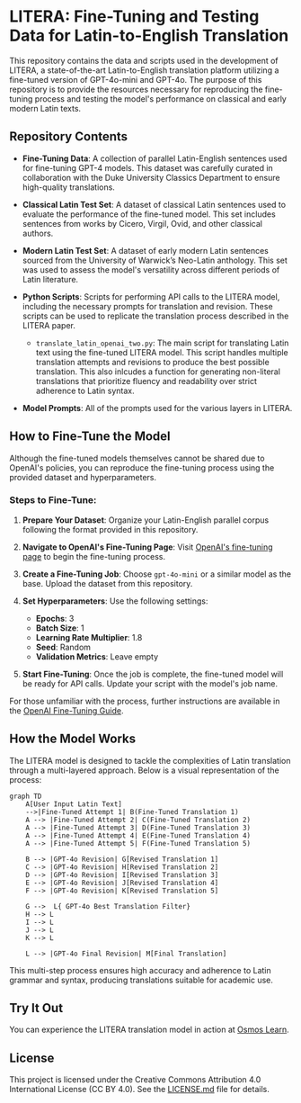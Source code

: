# LITERA: Fine-Tuning and Testing Data for Latin-to-English Translation

This repository contains the data and scripts used in the development of LITERA, a state-of-the-art Latin-to-English translation platform utilizing a fine-tuned version of GPT-4o-mini and GPT-4o. The purpose of this repository is to provide the resources necessary for reproducing the fine-tuning process and testing the model's performance on classical and early modern Latin texts.

## Repository Contents

- **Fine-Tuning Data**: A collection of parallel Latin-English sentences used for fine-tuning GPT-4 models. This dataset was carefully curated in collaboration with the Duke University Classics Department to ensure high-quality translations.

- **Classical Latin Test Set**: A dataset of classical Latin sentences used to evaluate the performance of the fine-tuned model. This set includes sentences from works by Cicero, Virgil, Ovid, and other classical authors.

- **Modern Latin Test Set**: A dataset of early modern Latin sentences sourced from the University of Warwick’s Neo-Latin anthology. This set was used to assess the model's versatility across different periods of Latin literature.

- **Python Scripts**: Scripts for performing API calls to the LITERA model, including the necessary prompts for translation and revision. These scripts can be used to replicate the translation process described in the LITERA paper.

  - `translate_latin_openai_two.py`: The main script for translating Latin text using the fine-tuned LITERA model. This script handles multiple translation attempts and revisions to produce the best possible translation. This also inlcudes a function for generating non-literal translations that prioritize fluency and readability over strict adherence to Latin syntax.
  
- **Model Prompts**: All of the prompts used for the various layers in LITERA. 

## How to Fine-Tune the Model

Although the fine-tuned models themselves cannot be shared due to OpenAI's policies, you can reproduce the fine-tuning process using the provided dataset and hyperparameters.

### Steps to Fine-Tune:

1. **Prepare Your Dataset**: Organize your Latin-English parallel corpus following the format provided in this repository.
  
2. **Navigate to OpenAI's Fine-Tuning Page**: Visit [OpenAI's fine-tuning page](https://platform.openai.com/finetune) to begin the fine-tuning process.

3. **Create a Fine-Tuning Job**: Choose `gpt-4o-mini` or a similar model as the base. Upload the dataset from this repository.

4. **Set Hyperparameters**: Use the following settings:
   - **Epochs**: 3
   - **Batch Size**: 1
   - **Learning Rate Multiplier**: 1.8
   - **Seed**: Random
   - **Validation Metrics**: Leave empty

5. **Start Fine-Tuning**: Once the job is complete, the fine-tuned model will be ready for API calls. Update your script with the model's job name.

For those unfamiliar with the process, further instructions are available in the [OpenAI Fine-Tuning Guide](https://platform.openai.com/docs/guides/fine-tuning).

## How the Model Works

The LITERA model is designed to tackle the complexities of Latin translation through a multi-layered approach. Below is a visual representation of the process:

```mermaid
graph TD
    A[User Input Latin Text] 
    -->|Fine-Tuned Attempt 1| B(Fine-Tuned Translation 1)
    A --> |Fine-Tuned Attempt 2| C(Fine-Tuned Translation 2)
    A --> |Fine-Tuned Attempt 3| D(Fine-Tuned Translation 3)
    A --> |Fine-Tuned Attempt 4| E(Fine-Tuned Translation 4)
    A --> |Fine-Tuned Attempt 5| F(Fine-Tuned Translation 5)

    B --> |GPT-4o Revision| G[Revised Translation 1]
    C --> |GPT-4o Revision| H[Revised Translation 2]
    D --> |GPT-4o Revision| I[Revised Translation 3]
    E --> |GPT-4o Revision| J[Revised Translation 4]
    F --> |GPT-4o Revision| K[Revised Translation 5]

    G -->  L{ GPT-4o Best Translation Filter}
    H --> L
    I --> L
    J --> L
    K --> L

    L --> |GPT-4o Final Revision| M[Final Translation]
```

This multi-step process ensures high accuracy and adherence to Latin grammar and syntax, producing translations suitable for academic use.

## Try It Out

You can experience the LITERA translation model in action at [Osmos Learn](https://translate.osmoslearn.com).

## License

This project is licensed under the Creative Commons Attribution 4.0 International License (CC BY 4.0). See the [LICENSE.md](LICENSE.md) file for details.
